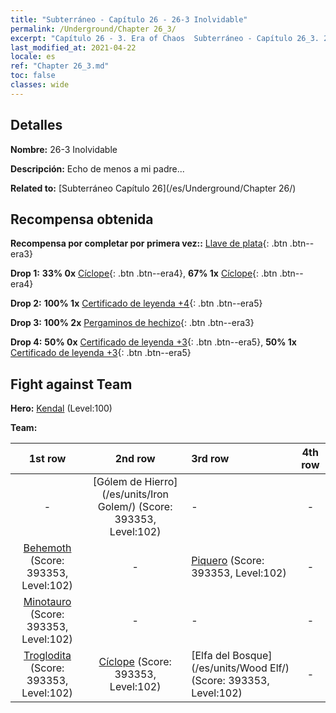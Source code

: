 ```yaml
---
title: "Subterráneo - Capítulo 26 - 26-3 Inolvidable"
permalink: /Underground/Chapter 26_3/
excerpt: "Capítulo 26 - 3. Era of Chaos  Subterráneo - Capítulo 26_3. 26-3 Inolvidable"
last_modified_at: 2021-04-22
locale: es
ref: "Chapter 26_3.md"
toc: false
classes: wide
---
```


## Detalles

 **Nombre:** 26-3 Inolvidable

 **Descripción:** Echo de menos a mi padre...

 **Related to:** [Subterráneo Capítulo 26](/es/Underground/Chapter 26/)

## Recompensa obtenida

 **Recompensa por completar por primera vez::** [Llave de plata](/ItemsES/con_693/){: .btn .btn--era3}

 **Drop 1:** **33% 0x** [Cíclope](/ItemsES/unt_222/){: .btn .btn--era4}, **67% 1x** [Cíclope](/ItemsES/unt_222/){: .btn .btn--era4}

 **Drop 2:** **100% 1x** [Certificado de leyenda +4](/ItemsES/mat_95/){: .btn .btn--era5}

 **Drop 3:** **100% 2x** [Pergaminos de hechizo](/ItemsES/con_694/){: .btn .btn--era3}

 **Drop 4:** **50% 0x** [Certificado de leyenda +3](/ItemsES/mat_88/){: .btn .btn--era5}, **50% 1x** [Certificado de leyenda +3](/ItemsES/mat_88/){: .btn .btn--era5}


## Fight against Team
 **Hero:** [Kendal](/es/heroes/Kendal/) (Level:100)

 **Team:**


  | 1st row | 2nd row | 3rd row | 4th row |
  |:----:|:----:|:----|:----:|
  | - | [Gólem de Hierro](/es/units/Iron Golem/) (Score: 393353, Level:102)  | - | - |
  | [Behemoth](/es/units/Behemoth/) (Score: 393353, Level:102)  | - | [Piquero](/es/units/Pikeman/) (Score: 393353, Level:102)  | - |
  | [Minotauro](/es/units/Minotaur/) (Score: 393353, Level:102)  | - | - | - |
  | [Troglodita](/es/units/Troglodyte/) (Score: 393353, Level:102)  | [Cíclope](/es/units/Cyclops/) (Score: 393353, Level:102)  | [Elfa del Bosque](/es/units/Wood Elf/) (Score: 393353, Level:102)  | - |


